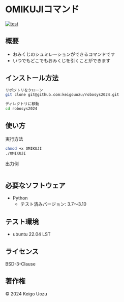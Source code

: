 # OMIKUJIコマンド
[![test](https://github.com/keigouozu/robosys2024/actions/workflows/test_omikuji.yml/badge.svg)](https://github.com/keigouozu/robosys2024/actions/workflows/test_omikuji.yml)

## 概要
- おみくじのシュミレーションができるコマンドです
- いつでもどこでもおみくじを引くことができます

## インストール方法
```bash
リポジトリをクローン
git clone git@github.com:keigouozu/robosys2024.git

ディレクトリに移動
cd robosys2024 
```
## 使い方
実行方法
```bash
chmod +x OMIKUJI
./OMIKUJI
```
出力例
```bash

```

## 必要なソフトウェア
- Python
  - テスト済みバージョン: 3.7～3.10

## テスト環境
- ubuntu 22.04 LST

## ライセンス
BSD-3-Clause

## 著作権
© 2024 Keigo Uozu
